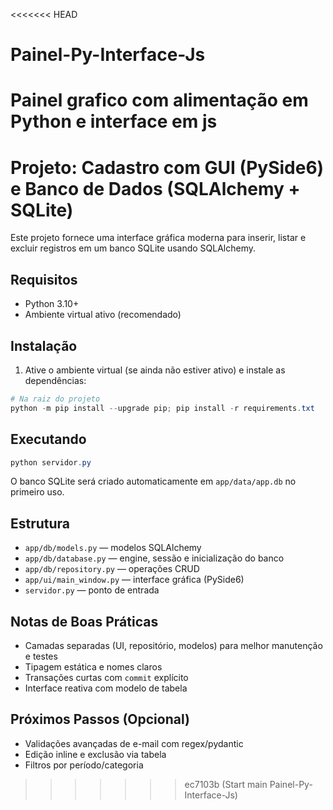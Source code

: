<<<<<<< HEAD
# Painel-Py-Interface-Js
Painel grafico com alimentação em Python e interface em js
=======
# Projeto: Cadastro com GUI (PySide6) e Banco de Dados (SQLAlchemy + SQLite)

Este projeto fornece uma interface gráfica moderna para inserir, listar e excluir registros em um banco SQLite usando SQLAlchemy.

## Requisitos

- Python 3.10+
- Ambiente virtual ativo (recomendado)

## Instalação

1. Ative o ambiente virtual (se ainda não estiver ativo) e instale as dependências:

```powershell
# Na raiz do projeto
python -m pip install --upgrade pip; pip install -r requirements.txt
```

## Executando

```powershell
python servidor.py
```

O banco SQLite será criado automaticamente em `app/data/app.db` no primeiro uso.

## Estrutura

- `app/db/models.py` — modelos SQLAlchemy
- `app/db/database.py` — engine, sessão e inicialização do banco
- `app/db/repository.py` — operações CRUD
- `app/ui/main_window.py` — interface gráfica (PySide6)
- `servidor.py` — ponto de entrada

## Notas de Boas Práticas

- Camadas separadas (UI, repositório, modelos) para melhor manutenção e testes
- Tipagem estática e nomes claros
- Transações curtas com `commit` explícito
- Interface reativa com modelo de tabela

## Próximos Passos (Opcional)

- Validações avançadas de e-mail com regex/pydantic
- Edição inline e exclusão via tabela
- Filtros por período/categoria
>>>>>>> ec7103b (Start main Painel-Py-Interface-Js)

